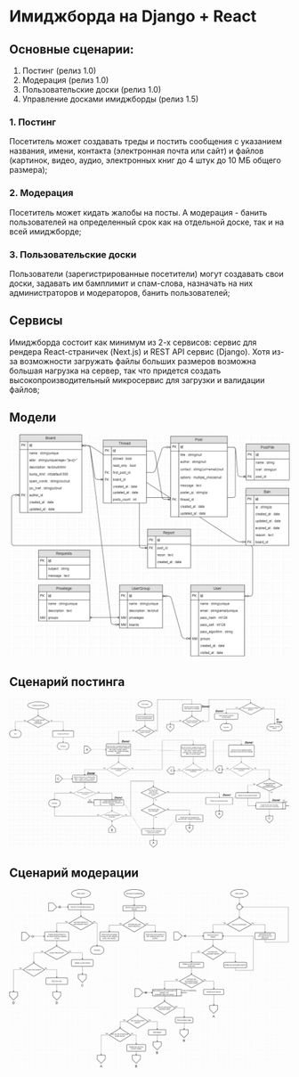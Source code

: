 # Имиджборда на Django + React

## Основные сценарии:

1. Постинг (релиз 1.0)
2. Модерация (релиз 1.0)
3. Пользовательские доски (релиз 1.0)
4. Управление досками имиджборды (релиз 1.5)

### 1. Постинг

Посетитель может создавать треды и постить сообщения с указанием названия, имени, контакта (электронная почта или сайт) и файлов (картинок, видео, аудио, электронных книг до 4 штук до 10 МБ общего размера);

### 2. Модерация

Посетитель может кидать жалобы на посты. А модерация - банить пользователей на определенный срок как на отдельной доске, так и на всей имиджборде;

### 3. Пользовательские доски

Пользователи (зарегистрированные посетители) могут создавать свои доски, задавать им бамплимит и спам-слова, назначать на них администраторов и модераторов, банить пользователей;

## Сервисы

Имиджборда состоит как минимум из 2-х сервисов: сервис для рендера React-страничек (Next.js) и REST API сервис (Django). Хотя из-за возможности загружать файлы больших размеров возможна большая нагрузка на сервер, так что придется создать высокопроизводительный микросервис для загрузки и валидации файлов;

## Модели
<img src="./Imageboard-models.png" />

## Сценарий постинга
<img src="./Imageboard-post-diagram.png" />

## Сценарий модерации
<img src="./Imageboard-moder-diagram.png" />